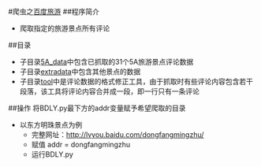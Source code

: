 #爬虫之[百度旅游](http://lvyou.baidu.com/)
##程序简介
* 爬取指定的旅游景点所有评论

##目录
* 子目录[5A_data](5A_data)中包含已抓取的31个5A旅游景点评论数据
* 子目录[extradata](extradata)中包含其他景点的数据
* 子目录[tool](tool)中是评论数据的格式修正工具，由于抓取时有些评论内容包含若干段落，该工具将评论内容合并成一段，即一行只有一条评论

##操作
将BDLY.py最下方的addr变量赋予希望爬取的目录
* 以东方明珠景点为例
	* 完整网址：http://lvyou.baidu.com/dongfangmingzhu/
	* 赋值 addr = dongfangmingzhu
	* 运行BDLY.py